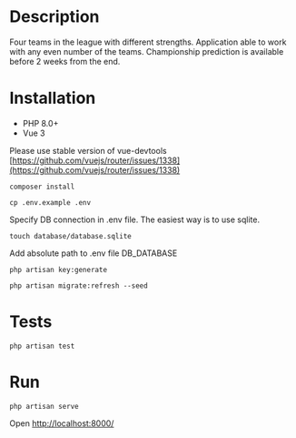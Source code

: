 # Description
Four teams in the league with different strengths. 
Application able to work with any even number of the teams.
Championship prediction is available before 2 weeks from the end.


# Installation
* PHP 8.0+
* Vue 3

Please use stable version of vue-devtools [https://github.com/vuejs/router/issues/1338](https://github.com/vuejs/router/issues/1338)

```composer install``` 

```cp .env.example .env``` 

Specify DB connection in .env file. The easiest way is to use sqlite.

```touch database/database.sqlite```

Add absolute path to .env file DB_DATABASE

```php artisan key:generate``` 

```php artisan migrate:refresh --seed```

# Tests

```php artisan test```

# Run
```php artisan serve```

Open [http://localhost:8000/](http://localhost:8000/)
